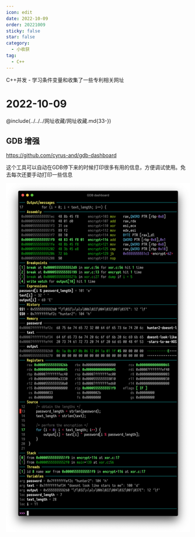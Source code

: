 ```yaml
---
icon: edit
date: 2022-10-09
order: 20221009
sticky: false
star: false
category:
  - 小收获
tag:
  - C++
---
```


C++并发 - 学习条件变量和收集了一些专利相关网址

<!-- more -->

# 2022-10-09 

@include(../../../网址收藏/网址收藏.md{33-})

## GDB 增强

https://github.com/cyrus-and/gdb-dashboard

这个工具可以自动在GDB停下来的时候打印很多有用的信息，方便调试使用。免去每次还要手动打印一些信息

![Screen](/2022/10/gdb_enhance.png)
